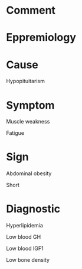 # Comment

# Eppremiology

# Cause

Hypopituitarism

# Symptom

Muscle weakness

Fatigue

# Sign

Abdominal obesity

Short

# Diagnostic

Hyperlipidemia

Low blood GH

Low blood IGF1

Low bone density
